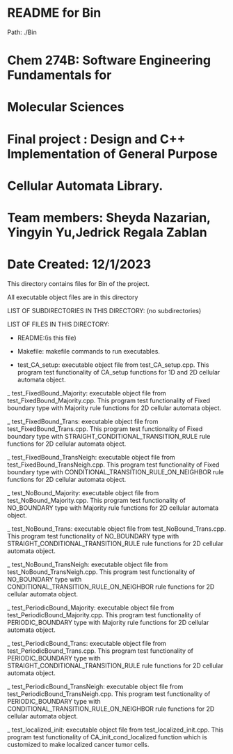 # README for Bin
Path: ./Bin
# Chem 274B: Software Engineering Fundamentals for
#               Molecular Sciences
# Final project :  Design and C++ Implementation of General Purpose
#                 Cellular Automata Library. 
# Team members: Sheyda Nazarian, Yingyin Yu,Jedrick Regala Zablan 
# Date Created: 12/1/2023 
This directory contains files for Bin of the project.

All executable object files are in this directory 

LIST OF SUBDIRECTORIES IN THIS DIRECTORY:
(no subdirectories)

LIST OF FILES IN THIS DIRECTORY:
- README:(is this file) 

- Makefile: makefile commands to run executables.

- test_CA_setup: executable object file from test_CA_setup.cpp.
    This program test functionality of CA_setup functions for
    1D and 2D cellular automata object. 

_ test_FixedBound_Majority: executable object file from test_FixedBound_Majority.cpp.
    This program test functionality of Fixed boundary type with Majority rule functions for
    2D cellular automata object.

_ test_FixedBound_Trans: executable object file from test_FixedBound_Trans.cpp.
    This program test functionality of Fixed boundary type with STRAIGHT_CONDITIONAL_TRANSITION_RULE 
     rule functions for 2D cellular automata object.

_ test_FixedBound_TransNeigh: executable object file from test_FixedBound_TransNeigh.cpp.
    This program test functionality of Fixed boundary type with CONDITIONAL_TRANSITION_RULE_ON_NEIGHBOR
     rule functions for 2D cellular automata object.

_ test_NoBound_Majority: executable object file from test_NoBound_Majority.cpp.
    This program test functionality of NO_BOUNDARY type with Majority rule functions for
    2D cellular automata object.

_ test_NoBound_Trans: executable object file from test_NoBound_Trans.cpp.
    This program test functionality of NO_BOUNDARY type with STRAIGHT_CONDITIONAL_TRANSITION_RULE 
     rule functions for 2D cellular automata object.

_ test_NoBound_TransNeigh: executable object file from test_NoBound_TransNeigh.cpp.
    This program test functionality of NO_BOUNDARY type with CONDITIONAL_TRANSITION_RULE_ON_NEIGHBOR
     rule functions for 2D cellular automata object.

_ test_PeriodicBound_Majority: executable object file from test_PeriodicBound_Majority.cpp.
    This program test functionality of PERIODIC_BOUNDARY type with Majority rule functions for
    2D cellular automata object.

_ test_PeriodicBound_Trans: executable object file from test_PeriodicBound_Trans.cpp.
    This program test functionality of PERIODIC_BOUNDARY type with STRAIGHT_CONDITIONAL_TRANSITION_RULE 
     rule functions for 2D cellular automata object.

_ test_PeriodicBound_TransNeigh: executable object file from test_PeriodicBound_TransNeigh.cpp.
    This program test functionality of PERIODIC_BOUNDARY type with CONDITIONAL_TRANSITION_RULE_ON_NEIGHBOR
     rule functions for 2D cellular automata object.

_ test_localized_init: executable object file from test_localized_init.cpp.
    This program test functionality of CA_init_cond_localized function which is customized to make localized
    cancer tumor cells. 



